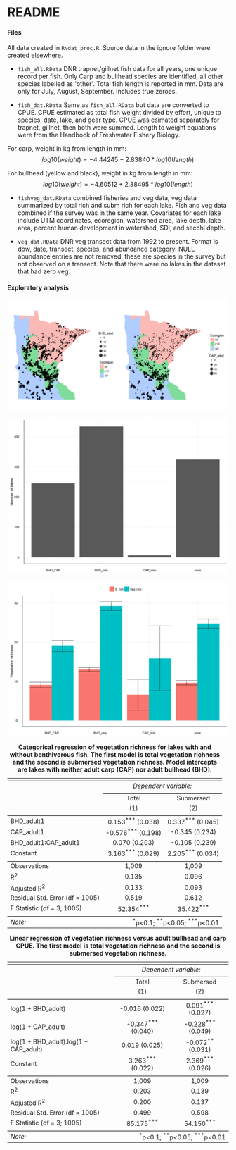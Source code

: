 # README



#### Files

All data created in `R\dat_proc.R`.  Source data in the ignore folder were created elsewhere.

* `fish_all.RData` DNR trapnet/gillnet fish data for all years, one unique record per fish.  Only Carp and bullhead species are identified, all other species labelled as 'other'. Total fish length is reported in mm. Data are only for July, August, September.  Includes true zeroes. 

* `fish_dat.RData` Same as `fish_all.RData` but data are converted to CPUE.  CPUE estimated as total fish weight divided by effort, unique to species, date, lake, and gear type.  CPUE was esimated separately for trapnet, gillnet, then both were summed.  Length to weight equations were from the Handbook of Freshwater Fishery Biology.

For carp, weight in kg from length in mm:
$$
log10(weight) = -4.44245 + 2.83840 * log10(length)
$$

For bullhead (yellow and black), weight in kg from length in mm:
$$
log10(weight) = -4.60512 + 2.88495 * log10(length)
$$

* `fishveg_dat.RData` combined fisheries and veg data, veg data summarized by total rich and subm rich for each lake.  Fish and veg data combined if the survey was in the same year. Covariates for each lake include UTM coordinates, ecoregion, watershed area, lake depth, lake area, percent human development in watershed, SDI, and secchi depth.   

* `veg_dat.RData` DNR veg transect data from 1992 to present. Format is dow, date, transect, species, and abundance category.  NULL abundance entries are not removed, these are species in the survey but not observed on a transect.  Note that there were no lakes in the dataset that had zero veg.  

#### Exploratory analysis

![CPUE (kg per unit effort) of adult bullhead (> 100 mm) and carp (> 150 mm) in lakes surveyed by Minnesota DNR, 1992 to through 2012.  Lakes shown are those with a vegetation survey in the same year.](README_files/figure-html/unnamed-chunk-2-1.png)


![Lake counts in DNR fisheries database with presence/absence of adult bullhead (BHD) and adult carp (CAP).](README_files/figure-html/unnamed-chunk-3-1.png)

![Mean vegetation richness for lakes categorized by presence/absence of adult bullhead (BHD) and adult carp (CAP).  Vegetation richness is summarized for all and submersed species.  95% confidence intervals for each category are also shown.](README_files/figure-html/unnamed-chunk-4-1.png)





<table style="text-align:center"><caption><strong>Categorical regression of vegetation richness for lakes with and without benthivorous fish. The first model is total vegetation richness and the second is submersed vegetation richness. Model intercepts are lakes with neither adult carp (CAP) nor adult bullhead (BHD).</strong></caption>
<tr><td colspan="3" style="border-bottom: 1px solid black"></td></tr><tr><td style="text-align:left"></td><td colspan="2"><em>Dependent variable:</em></td></tr>
<tr><td></td><td colspan="2" style="border-bottom: 1px solid black"></td></tr>
<tr><td style="text-align:left"></td><td>Total</td><td>Submersed</td></tr>
<tr><td style="text-align:left"></td><td>(1)</td><td>(2)</td></tr>
<tr><td colspan="3" style="border-bottom: 1px solid black"></td></tr><tr><td style="text-align:left">BHD_adult1</td><td>0.153<sup>***</sup> (0.038)</td><td>0.337<sup>***</sup> (0.045)</td></tr>
<tr><td style="text-align:left">CAP_adult1</td><td>-0.576<sup>***</sup> (0.198)</td><td>-0.345 (0.234)</td></tr>
<tr><td style="text-align:left">BHD_adult1:CAP_adult1</td><td>0.070 (0.203)</td><td>-0.105 (0.239)</td></tr>
<tr><td style="text-align:left">Constant</td><td>3.163<sup>***</sup> (0.029)</td><td>2.205<sup>***</sup> (0.034)</td></tr>
<tr><td colspan="3" style="border-bottom: 1px solid black"></td></tr><tr><td style="text-align:left">Observations</td><td>1,009</td><td>1,009</td></tr>
<tr><td style="text-align:left">R<sup>2</sup></td><td>0.135</td><td>0.096</td></tr>
<tr><td style="text-align:left">Adjusted R<sup>2</sup></td><td>0.133</td><td>0.093</td></tr>
<tr><td style="text-align:left">Residual Std. Error (df = 1005)</td><td>0.519</td><td>0.612</td></tr>
<tr><td style="text-align:left">F Statistic (df = 3; 1005)</td><td>52.354<sup>***</sup></td><td>35.422<sup>***</sup></td></tr>
<tr><td colspan="3" style="border-bottom: 1px solid black"></td></tr><tr><td style="text-align:left"><em>Note:</em></td><td colspan="2" style="text-align:right"><sup>*</sup>p<0.1; <sup>**</sup>p<0.05; <sup>***</sup>p<0.01</td></tr>
</table>


<table style="text-align:center"><caption><strong>Linear regression of vegetation richness versus adult bullhead and carp CPUE. The first model is total vegetation richness and the second is submersed vegetation richness.</strong></caption>
<tr><td colspan="3" style="border-bottom: 1px solid black"></td></tr><tr><td style="text-align:left"></td><td colspan="2"><em>Dependent variable:</em></td></tr>
<tr><td></td><td colspan="2" style="border-bottom: 1px solid black"></td></tr>
<tr><td style="text-align:left"></td><td>Total</td><td>Submersed</td></tr>
<tr><td style="text-align:left"></td><td>(1)</td><td>(2)</td></tr>
<tr><td colspan="3" style="border-bottom: 1px solid black"></td></tr><tr><td style="text-align:left">log(1 + BHD_adult)</td><td>-0.016 (0.022)</td><td>0.091<sup>***</sup> (0.027)</td></tr>
<tr><td style="text-align:left">log(1 + CAP_adult)</td><td>-0.347<sup>***</sup> (0.040)</td><td>-0.228<sup>***</sup> (0.049)</td></tr>
<tr><td style="text-align:left">log(1 + BHD_adult):log(1 + CAP_adult)</td><td>0.019 (0.025)</td><td>-0.072<sup>**</sup> (0.031)</td></tr>
<tr><td style="text-align:left">Constant</td><td>3.263<sup>***</sup> (0.022)</td><td>2.369<sup>***</sup> (0.026)</td></tr>
<tr><td colspan="3" style="border-bottom: 1px solid black"></td></tr><tr><td style="text-align:left">Observations</td><td>1,009</td><td>1,009</td></tr>
<tr><td style="text-align:left">R<sup>2</sup></td><td>0.203</td><td>0.139</td></tr>
<tr><td style="text-align:left">Adjusted R<sup>2</sup></td><td>0.200</td><td>0.137</td></tr>
<tr><td style="text-align:left">Residual Std. Error (df = 1005)</td><td>0.499</td><td>0.598</td></tr>
<tr><td style="text-align:left">F Statistic (df = 3; 1005)</td><td>85.175<sup>***</sup></td><td>54.150<sup>***</sup></td></tr>
<tr><td colspan="3" style="border-bottom: 1px solid black"></td></tr><tr><td style="text-align:left"><em>Note:</em></td><td colspan="2" style="text-align:right"><sup>*</sup>p<0.1; <sup>**</sup>p<0.05; <sup>***</sup>p<0.01</td></tr>
</table>

